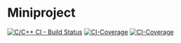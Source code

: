 # Miniproject
[![C/C++ CI - Build Status](https://github.com/Rahul7259/Miniproject/actions/workflows/c-cpp.yml/badge.svg)](https://github.com/Rahul7259/Miniproject/actions/workflows/c-cpp.yml)
[![CI-Coverage](https://github.com/Rahul7259/Miniproject/actions/workflows/arc-code-coverage.yml/badge.svg)](https://github.com/Rahul7259/Miniproject/actions/workflows/arc-code-coverage.yml)
[![CI-Coverage](https://github.com/Rahul7259/Miniproject/actions/workflows/arc-code-coverage.yml/badge.svg)](https://github.com/Rahul7259/Miniproject/actions/workflows/arc-code-coverage.yml)
